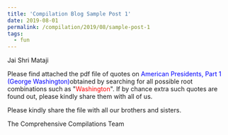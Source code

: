 ```yaml
---
title: 'Compilation Blog Sample Post 1'
date: 2019-08-01
permalink: /compilation/2019/08/sample-post-1
tags:
  - fun
---
```

Jai Shri Mataji

Please find attached the pdf file of quotes on <font color="blue">American Presidents, Part 1 (George Washington)</font>obtained by searching for all possible root combinations such as "<font color="red">Washington</font>". If by chance extra such quotes are found out, please kindly share them with all of us.<br>

Please kindly share the file with all our brothers and sisters.  

The Comprehensive Compilations Team